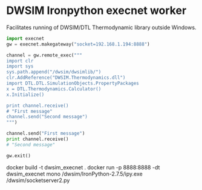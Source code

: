 # DWSIM Ironpython execnet worker

Facilitates running of DWSIM/DTL Thermodynamic library outside Windows.

```python
import execnet
gw = execnet.makegateway("socket=192.168.1.194:8888")

channel = gw.remote_exec("""
import clr
import sys
sys.path.append("/dwsim/dwsimlib/")
clr.AddReference("DWSIM.Thermodynamics.dll")
import DTL.DTL.SimulationObjects.PropertyPackages
x = DTL.Thermodynamics.Calculator()
x.Initialize()

print channel.receive()
# "First message"
channel.send("Second message")
""")

channel.send("First message")
print channel.receive()
# "Second message"

gw.exit()
```

docker build -t dwsim_execnet .
docker run -p 8888:8888 -dt dwsim_execnet mono /dwsim/IronPython-2.7.5/ipy.exe /dwsim/socketserver2.py

